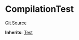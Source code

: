 # CompilationTest
[Git Source](https://github.com/dustinstacy/boncurs/blob/7928cae257b46ede89b50d06eaae18601fcd0340/lib/forge-std/test/compilation/CompilationTest.sol)

**Inherits:**
[Test](/lib/forge-std/src/Test.sol/abstract.Test.md)


